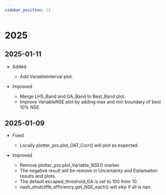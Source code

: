 ```yaml
---
sidebar_position: 11
---
```


# 2025

<!-- # TODO
Add plot uncertainty rank plot
-  -->

## 2025-01-11

- Added

  - Add VariableInterval plot.

- Improved
  - Merge LHS_Band and GA_Band to Best_Band plot.
  - Improve VariableNSE plot by adding max and min boundary of best 10% NSE.

## 2025-01-09

- Fixed

  - Locally plotter_pro.plot_OAT_Corr() will plot as expected.

- Improved
  - Remove plotter_pro.plot_Variable_NSE() marker.
  - The negative result will be remove in Uncertainty and Estiamaiton results and plots.
  - The default escaped_threshold_GA is set to 100 from 10.
  - nash_shutcliffe_efficiency.get_NSE_each() will sikp if all is nan.
